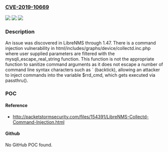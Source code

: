 ### [CVE-2019-10669](https://cve.mitre.org/cgi-bin/cvename.cgi?name=CVE-2019-10669)
![](https://img.shields.io/static/v1?label=Product&message=n%2Fa&color=blue)
![](https://img.shields.io/static/v1?label=Version&message=n%2Fa&color=blue)
![](https://img.shields.io/static/v1?label=Vulnerability&message=n%2Fa&color=brighgreen)

### Description

An issue was discovered in LibreNMS through 1.47. There is a command injection vulnerability in html/includes/graphs/device/collectd.inc.php where user supplied parameters are filtered with the mysqli_escape_real_string function. This function is not the appropriate function to sanitize command arguments as it does not escape a number of command line syntax characters such as ` (backtick), allowing an attacker to inject commands into the variable $rrd_cmd, which gets executed via passthru().

### POC

#### Reference
- http://packetstormsecurity.com/files/154391/LibreNMS-Collectd-Command-Injection.html

#### Github
No GitHub POC found.

